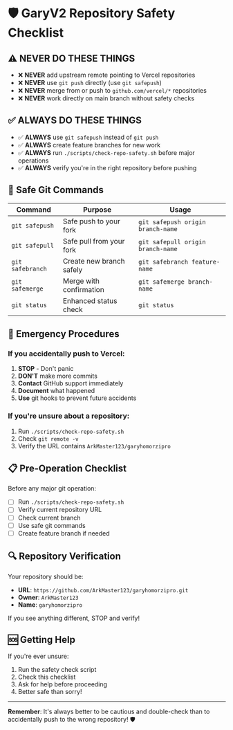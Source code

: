 # 🛡️ GaryV2 Repository Safety Checklist

## ⚠️ NEVER DO THESE THINGS

- ❌ **NEVER** add upstream remote pointing to Vercel repositories
- ❌ **NEVER** use `git push` directly (use `git safepush`)
- ❌ **NEVER** merge from or push to `github.com/vercel/*` repositories
- ❌ **NEVER** work directly on main branch without safety checks

## ✅ ALWAYS DO THESE THINGS

- ✅ **ALWAYS** use `git safepush` instead of `git push`
- ✅ **ALWAYS** create feature branches for new work
- ✅ **ALWAYS** run `./scripts/check-repo-safety.sh` before major operations
- ✅ **ALWAYS** verify you're in the right repository before pushing

## 🔧 Safe Git Commands

| Command | Purpose | Usage |
|---------|---------|-------|
| `git safepush` | Safe push to your fork | `git safepush origin branch-name` |
| `git safepull` | Safe pull from your fork | `git safepull origin branch-name` |
| `git safebranch` | Create new branch safely | `git safebranch feature-name` |
| `git safemerge` | Merge with confirmation | `git safemerge branch-name` |
| `git status` | Enhanced status check | `git status` |

## 🚨 Emergency Procedures

### If you accidentally push to Vercel:
1. **STOP** - Don't panic
2. **DON'T** make more commits
3. **Contact** GitHub support immediately
4. **Document** what happened
5. **Use** git hooks to prevent future accidents

### If you're unsure about a repository:
1. Run `./scripts/check-repo-safety.sh`
2. Check `git remote -v`
3. Verify the URL contains `ArkMaster123/garyhomorzipro`

## 📋 Pre-Operation Checklist

Before any major git operation:

- [ ] Run `./scripts/check-repo-safety.sh`
- [ ] Verify current repository URL
- [ ] Check current branch
- [ ] Use safe git commands
- [ ] Create feature branch if needed

## 🔍 Repository Verification

Your repository should be:
- **URL**: `https://github.com/ArkMaster123/garyhomorzipro.git`
- **Owner**: `ArkMaster123`
- **Name**: `garyhomorzipro`

If you see anything different, STOP and verify!

## 🆘 Getting Help

If you're ever unsure:
1. Run the safety check script
2. Check this checklist
3. Ask for help before proceeding
4. Better safe than sorry!

---

**Remember**: It's always better to be cautious and double-check than to accidentally push to the wrong repository! 🛡️
